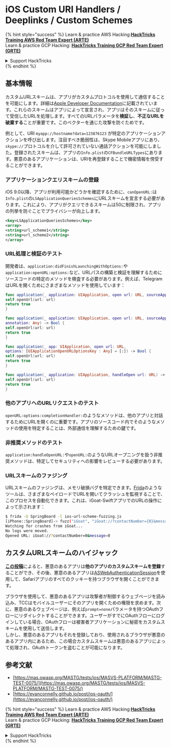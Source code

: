 # iOS Custom URI Handlers / Deeplinks / Custom Schemes

{% hint style="success" %}
Learn & practice AWS Hacking:<img src="../../.gitbook/assets/arte.png" alt="" data-size="line">[**HackTricks Training AWS Red Team Expert (ARTE)**](https://training.hacktricks.xyz/courses/arte)<img src="../../.gitbook/assets/arte.png" alt="" data-size="line">\
Learn & practice GCP Hacking: <img src="../../.gitbook/assets/grte.png" alt="" data-size="line">[**HackTricks Training GCP Red Team Expert (GRTE)**<img src="../../.gitbook/assets/grte.png" alt="" data-size="line">](https://training.hacktricks.xyz/courses/grte)

<details>

<summary>Support HackTricks</summary>

* Check the [**subscription plans**](https://github.com/sponsors/carlospolop)!
* **Join the** 💬 [**Discord group**](https://discord.gg/hRep4RUj7f) or the [**telegram group**](https://t.me/peass) or **follow** us on **Twitter** 🐦 [**@hacktricks\_live**](https://twitter.com/hacktricks\_live)**.**
* **Share hacking tricks by submitting PRs to the** [**HackTricks**](https://github.com/carlospolop/hacktricks) and [**HackTricks Cloud**](https://github.com/carlospolop/hacktricks-cloud) github repos.

</details>
{% endhint %}

## 基本情報

カスタムURLスキームは、アプリがカスタムプロトコルを使用して通信することを可能にします。詳細は[Apple Developer Documentation](https://developer.apple.com/library/content/documentation/iPhone/Conceptual/iPhoneOSProgrammingGuide/Inter-AppCommunication/Inter-AppCommunication.html#//apple\_ref/doc/uid/TP40007072-CH6-SW1)に記載されています。これらのスキームはアプリによって宣言され、アプリはそのスキームに従って受信したURLを処理します。すべてのURLパラメータを**検証し**、**不正なURLを破棄する**ことが重要です。このベクターを通じた攻撃を防ぐためです。

例として、URI `myapp://hostname?data=123876123` が特定のアプリケーションアクションを呼び出します。注目すべき脆弱性は、Skype Mobileアプリにあり、`skype://`プロトコルを介して許可されていない通話アクションを可能にしました。登録されたスキームは、アプリの`Info.plist`の`CFBundleURLTypes`にあります。悪意のあるアプリケーションは、URIを再登録することで機密情報を傍受することができます。

### アプリケーションクエリスキームの登録

iOS 9.0以降、アプリが利用可能かどうかを確認するために、`canOpenURL:`は`Info.plist`の`LSApplicationQueriesSchemes`にURLスキームを宣言する必要があります。これにより、アプリがクエリできるスキームは50に制限され、アプリの列挙を防ぐことでプライバシーが向上します。
```xml
<key>LSApplicationQueriesSchemes</key>
<array>
<string>url_scheme1</string>
<string>url_scheme2</string>
</array>
```
### URL処理と検証のテスト

開発者は、`application:didFinishLaunchingWithOptions:`や`application:openURL:options:`など、URLパスの構築と検証を理解するためにソースコードの特定のメソッドを検査する必要があります。例えば、TelegramはURLを開くためにさまざまなメソッドを使用しています：
```swift
func application(_ application: UIApplication, open url: URL, sourceApplication: String?) -> Bool {
self.openUrl(url: url)
return true
}

func application(_ application: UIApplication, open url: URL, sourceApplication: String?,
annotation: Any) -> Bool {
self.openUrl(url: url)
return true
}

func application(_ app: UIApplication, open url: URL,
options: [UIApplicationOpenURLOptionsKey : Any] = [:]) -> Bool {
self.openUrl(url: url)
return true
}

func application(_ application: UIApplication, handleOpen url: URL) -> Bool {
self.openUrl(url: url)
return true
}
```
### 他のアプリへのURLリクエストのテスト

`openURL:options:completionHandler:`のようなメソッドは、他のアプリと対話するためにURLを開くのに重要です。アプリのソースコード内でそのようなメソッドの使用を特定することは、外部通信を理解するための鍵です。

### 非推奨メソッドのテスト

`application:handleOpenURL:`や`openURL:`のようなURLオープニングを扱う非推奨メソッドは、特定してセキュリティへの影響をレビューする必要があります。

### URLスキームのファジング

URLスキームのファジングは、メモリ破損バグを特定できます。[Frida](https://codeshare.frida.re/@dki/ios-url-scheme-fuzzing/)のようなツールは、さまざまなペイロードでURLを開いてクラッシュを監視することで、このプロセスを自動化できます。これは、iGoat-SwiftアプリでのURLの操作によって示されます：
```bash
$ frida -U SpringBoard -l ios-url-scheme-fuzzing.js
[iPhone::SpringBoard]-> fuzz("iGoat", "iGoat://?contactNumber={0}&message={0}")
Watching for crashes from iGoat...
No logs were moved.
Opened URL: iGoat://?contactNumber=0&message=0
```
## カスタムURLスキームのハイジャック

[**この投稿**](https://evanconnelly.github.io/post/ios-oauth/)によると、悪意のあるアプリは**他のアプリのカスタムスキームを登録**することができ、その後、悪意のあるアプリは[ASWebAuthenticationSession](https://developer.apple.com/documentation/authenticationservices/aswebauthenticationsession/2990952-init#parameters)を使用して、Safariアプリのすべてのクッキーを持つブラウザを開くことができます。&#x20;

ブラウザを使用して、悪意のあるアプリは攻撃者が制御するウェブページを読み込み、TCCはモバイルユーザーにそのアプリを開くための権限を求めます。次に、悪意のあるウェブページは、例えば`prompt=none`パラメータを持つOAuthフローにリダイレクトすることができます。ユーザーがすでにOAuthフローにログインしている場合、OAuthフローは被害者アプリケーションに秘密をカスタムスキームを使用して送信します。\
しかし、悪意のあるアプリもそれを登録しており、使用されるブラウザが悪意のあるアプリ内にあるため、この場合カスタムスキームは悪意のあるアプリによって処理され、OAuthトークンを盗むことが可能になります。

## 参考文献

* [https://mas.owasp.org/MASTG/tests/ios/MASVS-PLATFORM/MASTG-TEST-0075/](https://mas.owasp.org/MASTG/tests/ios/MASVS-PLATFORM/MASTG-TEST-0075/)
* [https://evanconnelly.github.io/post/ios-oauth/](https://evanconnelly.github.io/post/ios-oauth/)

{% hint style="success" %}
Learn & practice AWS Hacking:<img src="../../.gitbook/assets/arte.png" alt="" data-size="line">[**HackTricks Training AWS Red Team Expert (ARTE)**](https://training.hacktricks.xyz/courses/arte)<img src="../../.gitbook/assets/arte.png" alt="" data-size="line">\
Learn & practice GCP Hacking: <img src="../../.gitbook/assets/grte.png" alt="" data-size="line">[**HackTricks Training GCP Red Team Expert (GRTE)**<img src="../../.gitbook/assets/grte.png" alt="" data-size="line">](https://training.hacktricks.xyz/courses/grte)

<details>

<summary>Support HackTricks</summary>

* Check the [**subscription plans**](https://github.com/sponsors/carlospolop)!
* **Join the** 💬 [**Discord group**](https://discord.gg/hRep4RUj7f) or the [**telegram group**](https://t.me/peass) or **follow** us on **Twitter** 🐦 [**@hacktricks\_live**](https://twitter.com/hacktricks\_live)**.**
* **Share hacking tricks by submitting PRs to the** [**HackTricks**](https://github.com/carlospolop/hacktricks) and [**HackTricks Cloud**](https://github.com/carlospolop/hacktricks-cloud) github repos.

</details>
{% endhint %}
